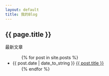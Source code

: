 ```yaml
---
layout: default
title: 我的Blog
---
```

<h2>{{ page.title }}</h2>
<p>最新文章</p>
<ul>
　　{% for post in site.posts %}
　　　　<li>{{ post.date | date_to_string }} <a href="{{ site.baseurl }}{{ post.url }}">{{ post.title }}</a></li>
　　{% endfor %}
</ul> 


